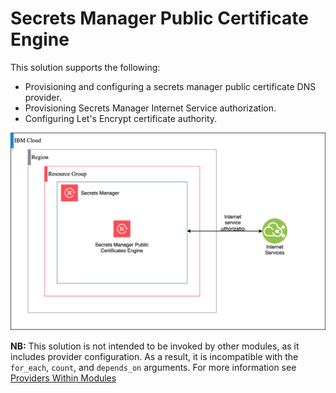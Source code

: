 # Secrets Manager Public Certificate Engine

This solution supports the following:
- Provisioning and configuring a secrets manager public certificate DNS provider.
- Provisioning Secrets Manager Internet Service authorization.
- Configuring Let's Encrypt certificate authority.

![secrets-manager-public-cert-engine-deployable-architecture](../../reference-architecture/secrets_manager_public_cert_engine.svg)

**NB:** This solution is not intended to be invoked by other modules, as it includes provider configuration. As a result, it is incompatible with the `for_each`, `count`, and `depends_on` arguments. For more information see [Providers Within Modules](https://developer.hashicorp.com/terraform/language/modules/develop/providers)
